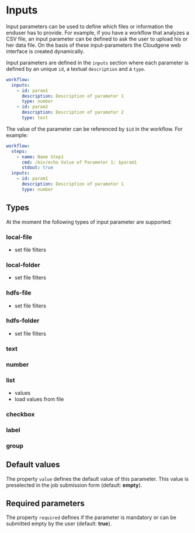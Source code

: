 # Inputs

Input parameters can be used to define which files or information the enduser has to provide. For example, if you have a workflow that analyzes a CSV file, an input parameter can be defined to ask the user to upload his or her data file. On the basis of these input-parameters the Cloudgene web interface is created dynamically.

 Input parameters are defined in the `inputs` section where each parameter is defined by an unique `id`, a textual `description` and a `type`.

```yaml
workflow:
  inputs:
    - id: param1
      description: Description of parameter 1
      type: number
    - id: param2
      description: Description of parameter 2
      type: text
```

The value of the parameter can be referenced by `$id` in the workflow. For example:

```yaml
workflow:
  steps:
    - name: Name Step1
      cmd: /bin/echo Value of Parameter 1: $param1
      stdout: true
  inputs:
    - id: param1
      description: Description of parameter 1
      type: number
```

## Types

At the moment the following types of input parameter are supported:

### local-file

- set file filters

### local-folder

- set file filters

### hdfs-file

- set file filters

### hdfs-folder

- set file filters

### text

### number

### list

- values
- load values from file

### checkbox

### label

### group



## Default values

The property `value` defines the default value of this parameter. This value is preselected in the job submission form (default: **empty**).


## Required parameters

The property `required` defines if the parameter is mandatory or can be submitted empty by the user (default: **true**).
